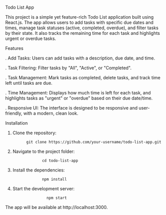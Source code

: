 Todo List App

This project is a simple yet feature-rich Todo List application built using React.js. The app allows users to add tasks with specific due dates and times, manage task statuses (active, completed, overdue), and filter tasks by their state. It also tracks the remaining time for each task and highlights urgent or overdue tasks.


Features

. Add Tasks: Users can add tasks with a description, due date, and time.

. Task Filtering: Filter tasks by "All", "Active", or "Completed".

. Task Management: Mark tasks as completed, delete tasks, and track time left until tasks are due.

. Time Management: Displays how much time is left for each task, and highlights tasks as "urgent" or "overdue" based on their due date/time.

. Responsive UI: The interface is designed to be responsive and user-friendly, with a modern, clean look.


Installation

  1. Clone the repository:

               git clone https://github.com/your-username/todo-list-app.git


2. Navigate to the project folder:

                    cd todo-list-app
   
4. Install the dependencies:

                    npm install
5. Start the development server:

                      npm start
The app will be available at http://localhost:3000.
